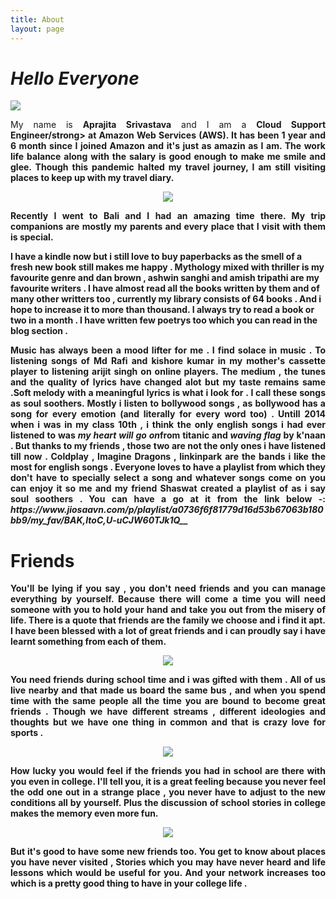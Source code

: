 ```yaml
---
title: About
layout: page
---
```


# *Hello* *Everyone*

<img src = "{{ site.url }}/assets/images/profile.jpeg">

<p align="justify">My name is <strong>Aprajita Srivastava</strong> and I am a <strong>Cloud Support Engineer/strong> at Amazon Web Services (AWS). It has been 1 year and 6 month since I joined Amazon and it's just as amazin as I am. The work life balance along with the salary is good enough to make me smile and glee. Though this pandemic halted my travel journey, I am still visiting places to keep up with my travel diary. </p>


<center>
<img src="{{site.url}}/assets/images/kindle.jpeg">
</center>

<p align="justify">
Recently I went to <strong> Bali </strong> and I had an amazing time there. My trip companions are mostly my parents and every place that I visit with them is special.

I have a kindle now but i still love to buy  paperbacks as the smell of a fresh new book still makes me happy . Mythology mixed with thriller is my favourite genre and dan brown , ashwin sanghi and amish tripathi are my favourite writers . I have almost read all the books written by them and of many other writters too , currently my library consists of 64 books . And i hope to increase it to more than thousand.  I always try to read a book or two in a month . I have written few poetrys too which you can read in the blog section . 
</p>

<p align="justify">Music has always been a mood lifter for me . I find solace in music . To listening songs of Md Rafi and kishore kumar in my mother's cassette player to listening arijit singh on online players. The medium , the tunes and the quality of lyrics have changed alot but my taste remains same .Soft melody with a meaningful lyrics is what i look for . I call these songs as soul soothers.  
Mostly i listen to bollywood songs , as bollywood has a song for every emotion (and literally for every word too) . Untill 2014 when i was in my class 10th , i think the only english songs i had ever listened to was <i>my heart will go on</i>from titanic and <i>waving flag</i> by k'naan . But thanks to my friends , those two are not the only ones i have listened till now . Coldplay , Imagine Dragons , linkinpark are the bands i like the most for english songs .
Everyone loves to have a playlist from which they don't have to specially select a song and whatever songs come on you can enjoy it so me and my friend <strong>Shaswat</strong> created a playlist of as i say <strong>soul soothers</strong> . You can have a go at it from the link below -:
<strong><i>https://www.jiosaavn.com/p/playlist/a0736f6f81779d16d53b67063b180bb9/my_fav/BAK,ItoC,U-uCJW60TJk1Q__</i></strong>
</p>


# **Friends**

<p align="justify">You'll be lying if you say , you don't need friends and you can manage everything by yourself. Because there will come a time you will need someone with you to hold your hand and take you out from the misery of life. There is a quote that friends are the family we choose and i find it apt. I have been blessed with a lot of great friends and i can proudly say i have learnt something from each of them. </p>

<center>
<img src="{{site.url}}/assets/images/friends1.jpeg">
</center>
<p align="justify">You need friends during school time and i was gifted with them . All of us live nearby and that made us board the same bus , and when you spend time with the same people all the time you are bound to become great friends . Though we have different streams , different ideologies and thoughts but we have one thing in common and that is crazy love for sports . </p>

<center>
<img src="{{site.url}}/assets/images/friends2.jpeg">
</center>

<p align="justify">How lucky you would feel if the friends you had in school are there with you even in college. I'll tell you, it is a great feeling because you never feel the odd one out in a strange place , you never have to adjust to the new conditions all by yourself. Plus the discussion of school stories in college makes the memory even more fun. </p>

<center>
<img src="{{site.url}}/assets/images/friends3.jpeg">
</center>

<p align="justify">But it's good to have some new friends too. You get to know about places you have never visited , Stories which you may have never heard and life lessons which would be useful for you. And your network increases too which is a pretty good thing to have in your college life . </p>






